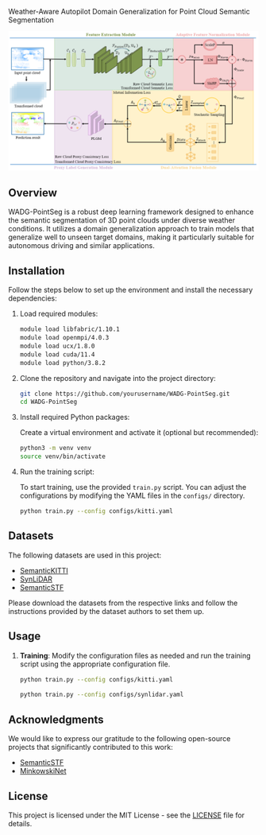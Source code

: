 Weather-Aware Autopilot Domain Generalization for Point Cloud Semantic Segmentation

![Network Diagram](network.png)

## Overview

WADG-PointSeg is a robust deep learning framework designed to enhance the semantic segmentation of 3D point clouds under diverse weather conditions. It utilizes a domain generalization approach to train models that generalize well to unseen target domains, making it particularly suitable for autonomous driving and similar applications.

## Installation

Follow the steps below to set up the environment and install the necessary dependencies:

1. Load required modules:

    ```bash
    module load libfabric/1.10.1 
    module load openmpi/4.0.3
    module load ucx/1.8.0
    module load cuda/11.4
    module load python/3.8.2
    ```

2. Clone the repository and navigate into the project directory:

    ```bash
    git clone https://github.com/yourusername/WADG-PointSeg.git
    cd WADG-PointSeg
    ```

3. Install required Python packages:

    Create a virtual environment and activate it (optional but recommended):

    ```bash
    python3 -m venv venv
    source venv/bin/activate
    ```


4. Run the training script:

    To start training, use the provided `train.py` script. You can adjust the configurations by modifying the YAML files in the `configs/` directory.

    ```bash
    python train.py --config configs/kitti.yaml
    ```

## Datasets

The following datasets are used in this project:

- [SemanticKITTI](http://www.semantic-kitti.org/)
- [SynLiDAR](https://github.com/xiaoaoran/SynLiDAR)
- [SemanticSTF](https://github.com/xiaoaoran/SemanticSTF)

Please download the datasets from the respective links and follow the instructions provided by the dataset authors to set them up.

## Usage

1. **Training**: Modify the configuration files as needed and run the training script using the appropriate configuration file.

    ```bash
    python train.py --config configs/kitti.yaml
    ```
    ```bash
    python train.py --config configs/synlidar.yaml
    ```
## Acknowledgments

We would like to express our gratitude to the following open-source projects that significantly contributed to this work:

- [SemanticSTF](https://github.com/xiaoaoran/SemanticSTF)
- [MinkowskiNet](https://github.com/chrischoy/SpatioTemporalSegmentation)

## License

This project is licensed under the MIT License - see the [LICENSE](LICENSE) file for details.

